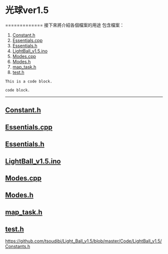 # 光球ver1.5 # 
=============
接下來將介紹各個檔案的用途
包含檔案：
<ol>
  <li><a href="https://github.com/tsoudibi/Light_Ball_v1.5/blob/master/README.md#constanth" title="Constant.h">Constant.h</a></li>
  <li><a href="https://github.com/tsoudibi/Light_Ball_v1.5/blob/master/README.md#essentialscpp" title="Essentials.cpp">Essentials.cpp</a></li>
  <li><a href="https://github.com/tsoudibi/Light_Ball_v1.5/blob/master/README.md#essentialsh" title="Essentials.h">Essentials.h</a></li>
  <li><a href="https://github.com/tsoudibi/Light_Ball_v1.5/blob/master/README.md#lightballv15ino" title="LightBall_v1.5.ino">LightBall_v1.5.ino</a></li>
  <li><a href="https://github.com/tsoudibi/Light_Ball_v1.5/blob/master/README.md#modescpp" title="Modes.cpp">Modes.cpp</a></li>
  <li><a href="https://github.com/tsoudibi/Light_Ball_v1.5/blob/master/README.md#modesh" title="Modes.h">Modes.h</a></li>
  <li><a href="https://github.com/tsoudibi/Light_Ball_v1.5/blob/master/README.md#maptaskh" title="map_task.h">map_task.h</a></li>
  <li><a href="https://github.com/tsoudibi/Light_Ball_v1.5/blob/master/README.md#testh" title="test.h">test.h</a></li>
</ol>

<pre><code>This is a code block.</code></pre>
<code>code block.</code>


---------------------------------------
## [Constant.h] ##


## [Essentials.cpp] ##


## [Essentials.h] ##


## [LightBall_v1.5.ino] ##


## [Modes.cpp] ##


## [Modes.h] ##


## [map_task.h] ##


## [test.h] ##


https://github.com/tsoudibi/Light_Ball_v1.5/blob/master/Code/LightBall_v1.5/Constants.h 



[Constant.h]: https://github.com/tsoudibi/Light_Ball_v1.5/blob/master/README.md#constanth  "Constant.h"
[Essentials.cpp]: https://github.com/tsoudibi/Light_Ball_v1.5/blob/master/Code/LightBall_v1.5/Essentials.cpp "Essentials.cpp"
[Essentials.h]: https://github.com/tsoudibi/Light_Ball_v1.5/blob/master/Code/LightBall_v1.5/Essentials.h "Essentials.h"
[LightBall_v1.5.ino]: https://github.com/tsoudibi/Light_Ball_v1.5/blob/master/Code/LightBall_v1.5/LightBall_v1.5.ino "LightBall_v1.5.ino"
[Modes.cpp]: https://github.com/tsoudibi/Light_Ball_v1.5/blob/master/Code/LightBall_v1.5/Modes.cpp "Modes.cpp"
[Modes.h]: https://github.com/tsoudibi/Light_Ball_v1.5/blob/master/Code/LightBall_v1.5/Task0.h "Modes.h"
[map_task.h]: https://github.com/tsoudibi/Light_Ball_v1.5/blob/master/Code/LightBall_v1.5/Tasks/map_task.h "map_task.h"
[test.h]: https://github.com/tsoudibi/Light_Ball_v1.5/blob/master/Code/LightBall_v1.5/Tasks/test.h "test.h"

